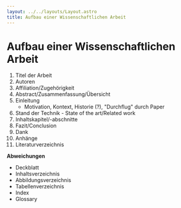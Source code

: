 ```yaml
---
layout: ../../layouts/Layout.astro
title: Aufbau einer Wissenschaftlichen Arbeit 
---
```

# Aufbau einer Wissenschaftlichen Arbeit
1. Titel der Arbeit
2. Autoren
3. Affiliation/Zugehörigkeit
4. Abstract/Zusammenfassung/Übersicht
5. Einleitung
	- Motivation, Kontext, Historie (?), "Durchflug" durch Paper
6. Stand der Technik - State of the art/Related work
7. Inhaltskapitel/-abschnitte
8. Fazit/Conclusion
9. Dank
10. Anhänge
11. Literaturverzeichnis

**Abweichungen**
- Deckblatt
- Inhaltsverzeichnis
- Abbildungsverzeichnis
- Tabellenverzeichnis
- Index
- Glossary
